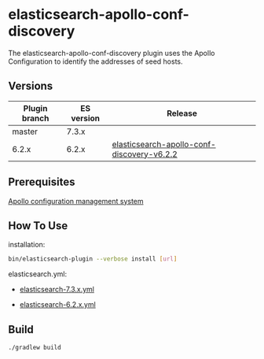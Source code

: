 elasticsearch-apollo-conf-discovery
=============================

The elasticsearch-apollo-conf-discovery plugin uses the Apollo Configuration to identify the addresses of seed hosts.

Versions
--------

Plugin branch | ES version | Release
-----------|-----------|-----------
master | 7.3.x | 
6.2.x| 6.2.x | [elasticsearch-apollo-conf-discovery-v6.2.2](https://github.com/xhkyyy/elasticsearch-apollo-conf-discovery/releases/tag/v6.2.2)

Prerequisites
--------

[Apollo configuration management system](https://github.com/ctripcorp/apollo)


How To Use
--------

installation:

```sh
bin/elasticsearch-plugin --verbose install [url]
```

elasticsearch.yml:

+ [elasticsearch-7.3.x.yml](test/elasticsearch-7.3.x.yml)

+ [elasticsearch-6.2.x.yml](test/elasticsearch-6.2.x.yml)

Build
--------

```
./gradlew build
```


